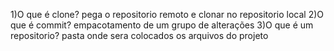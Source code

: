 1)O que é clone?
pega o repositorio remoto e clonar no repositorio local
2)O que é commit?
empacotamento de um grupo de alterações
3)O que é um repositorio?
pasta onde sera colocados os arquivos do projeto